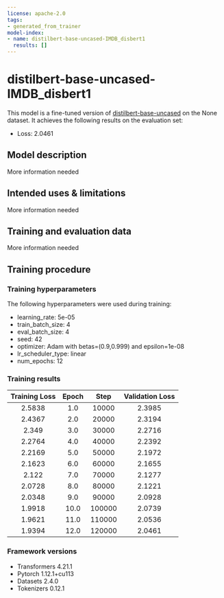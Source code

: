 ```yaml
---
license: apache-2.0
tags:
- generated_from_trainer
model-index:
- name: distilbert-base-uncased-IMDB_disbert1
  results: []
---
```


<!-- This model card has been generated automatically according to the information the Trainer had access to. You
should probably proofread and complete it, then remove this comment. -->

# distilbert-base-uncased-IMDB_disbert1

This model is a fine-tuned version of [distilbert-base-uncased](https://huggingface.co/distilbert-base-uncased) on the None dataset.
It achieves the following results on the evaluation set:
- Loss: 2.0461

## Model description

More information needed

## Intended uses & limitations

More information needed

## Training and evaluation data

More information needed

## Training procedure

### Training hyperparameters

The following hyperparameters were used during training:
- learning_rate: 5e-05
- train_batch_size: 4
- eval_batch_size: 4
- seed: 42
- optimizer: Adam with betas=(0.9,0.999) and epsilon=1e-08
- lr_scheduler_type: linear
- num_epochs: 12

### Training results

| Training Loss | Epoch | Step   | Validation Loss |
|:-------------:|:-----:|:------:|:---------------:|
| 2.5838        | 1.0   | 10000  | 2.3985          |
| 2.4367        | 2.0   | 20000  | 2.3194          |
| 2.349         | 3.0   | 30000  | 2.2716          |
| 2.2764        | 4.0   | 40000  | 2.2392          |
| 2.2169        | 5.0   | 50000  | 2.1972          |
| 2.1623        | 6.0   | 60000  | 2.1655          |
| 2.122         | 7.0   | 70000  | 2.1277          |
| 2.0728        | 8.0   | 80000  | 2.1221          |
| 2.0348        | 9.0   | 90000  | 2.0928          |
| 1.9918        | 10.0  | 100000 | 2.0739          |
| 1.9621        | 11.0  | 110000 | 2.0536          |
| 1.9394        | 12.0  | 120000 | 2.0461          |


### Framework versions

- Transformers 4.21.1
- Pytorch 1.12.1+cu113
- Datasets 2.4.0
- Tokenizers 0.12.1
